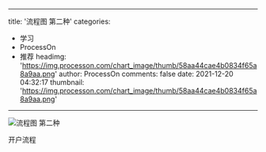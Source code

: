 
---
title: '流程图 第二种'
categories: 
 - 学习
 - ProcessOn
 - 推荐
headimg: 'https://img.processon.com/chart_image/thumb/58aa44cae4b0834f65a8a9aa.png'
author: ProcessOn
comments: false
date: 2021-12-20 04:32:17
thumbnail: 'https://img.processon.com/chart_image/thumb/58aa44cae4b0834f65a8a9aa.png'
---

<div>   
<img class="thumb" alt="流程图 第二种" src="https://img.processon.com/chart_image/thumb/58aa44cae4b0834f65a8a9aa.png" referrerpolicy="no-referrer">
<p>开户流程</p>  
</div>
            